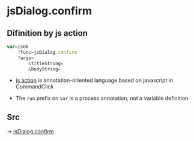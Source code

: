 # jsDialog.confirm

## Difinition by js action

```js.js
var=isOk
	?func=jsDialog.confirm
	?args=
		&titleString=
		&bodyString=
```

- [js action](#) is annotation-oriented language based on javascript in CommandClick

- The `run` prefix on `var` is a process annotation, not a variable definition

## Src

-> [jsDialog.confirm](https://github.com/puutaro/CommandClick/blob/master/app/src/main/java/com/puutaro/commandclick/fragment_lib/terminal_fragment/js_interface/dialog/JsDialog.kt#L380)


